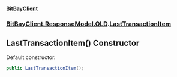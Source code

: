 #### [BitBayClient](./index.md 'index')
### [BitBayClient.ResponseModel.OLD](./BitBayClient-ResponseModel-OLD.md 'BitBayClient.ResponseModel.OLD').[LastTransactionItem](./BitBayClient-ResponseModel-OLD-LastTransactionItem.md 'BitBayClient.ResponseModel.OLD.LastTransactionItem')
## LastTransactionItem() Constructor
Default constructor.  
```csharp
public LastTransactionItem();
```
